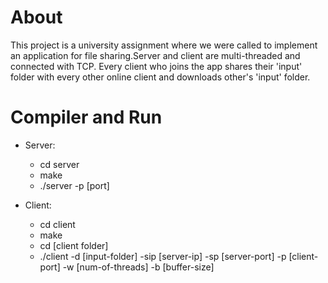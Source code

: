 # About
This project is a university assignment where we were called to implement an application for file sharing.Server and client are multi-threaded and connected with TCP. Every client who joins the app shares their 'input' folder with every other online client and downloads other's 'input' folder. 
# Compiler and Run

- Server:
    - cd server
    - make 
    - ./server -p [port]
    
- Client:
    - cd client
    - make
    - cd [client folder]
    - ./client -d [input-folder] -sip [server-ip] -sp [server-port] -p [client-port] -w [num-of-threads] -b [buffer-size]